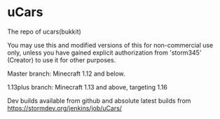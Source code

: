 uCars
=====

The repo of ucars(bukkit)

You may use this and modified versions of this for non-commercial use only, unless you have gained explicit authorization from 'storm345' (Creator) to use it for other purposes.

Master branch: Minecraft 1.12 and below.

1.13plus branch: Minecraft 1.13 and above, targeting 1.16

Dev builds available from github and absolute latest builds from https://stormdev.org/jenkins/job/uCars/
